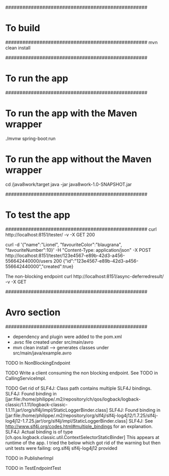##################################################
# To build
##################################################
mvn clean install


##################################################
# To run the app
##################################################
# To run the app with the Maven wrapper
./mvnw spring-boot:run

# To run the app without the Maven wrapper
cd /java8work/target
java -jar java8work-1.0-SNAPSHOT.jar


##################################################
# To test the app
##################################################
curl http://localhost:8151/tester/ -v -X GET
200

curl -d '{"name":"Lionel", "favouriteColor":"blaugrana", "favouriteNumber":10}' -H "Content-Type: application/json" -X POST http://localhost:8151/tester/123e4567-e89b-42d3-a456-556642440000/users
200 {"id":"123e4567-e89b-42d3-a456-556642440000","created":true}

The non-blocking endpoint
curl http://localhost:8151/async-deferredresult/ -v -X GET


##################################################
# Avro section
##################################################
- dependency and plugin were added to the pom.xml
- .avsc file created under src/main/avro
- mvn clean install --> generates classes under src/main/java/example.avro


TODO In NonBlockingEndpoint


TODO Write a client consuming the non blocking endpoint. See TODO in CallingServiceImpl.


TODO Get rid of SLF4J: Class path contains multiple SLF4J bindings.
                SLF4J: Found binding in [jar:file:/home/philippe/.m2/repository/ch/qos/logback/logback-classic/1.1.11/logback-classic-1.1.11.jar!/org/slf4j/impl/StaticLoggerBinder.class]
                SLF4J: Found binding in [jar:file:/home/philippe/.m2/repository/org/slf4j/slf4j-log4j12/1.7.25/slf4j-log4j12-1.7.25.jar!/org/slf4j/impl/StaticLoggerBinder.class]
                SLF4J: See http://www.slf4j.org/codes.html#multiple_bindings for an explanation.
                SLF4J: Actual binding is of type [ch.qos.logback.classic.util.ContextSelectorStaticBinder]
     This appears at runtime of the app.
     I tried the below which got rid of the warning but then unit tests were failing:
     <!-- To exclude globally slf4j-log4j12 as it was clashing with a logback lib. Note the scope of provided. -->
             <dependency>
                 <groupId>org.slf4j</groupId>
                 <artifactId>slf4j-log4j12</artifactId>
                 <scope>provided</scope>
             </dependency>


TODO in PublisherImpl


TODO in TestEndpointTest
